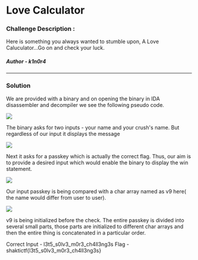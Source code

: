 # Love Calculator

### Challenge Description :

Here is something you always wanted to stumble upon, A Love Caluculator...Go on and check your luck.

##### Author - k1n0r4

<hr>

### Solution

We are provided with a binary and on opening the binary in IDA disassembler and decompiler we see the following pseudo code.

![](https://i.imgur.com/25Hd8uz.png)

The binary asks for two inputs - your name and your crush's name. But regardless of our input it displays the message 

![](https://i.imgur.com/SR0AUci.png)

Next it asks for a passkey which is actually the correct flag. Thus, our aim is to provide a desired input which would enable the binary to display the win statement.

![](https://i.imgur.com/uQVZLS8.png)

Our input passkey is being compared with a char array named as v9 here( the name would differ from user to user).

![](https://i.imgur.com/aVG8EDb.png)

v9 is being initialized before the check. The entire passkey is divided into several small parts, those parts are initialized to different char arrays and then the entire thing is concatenated in a particular order.

Correct Input - l3t5_s0lv3_m0r3_ch4ll3ng3s
Flag - shaktictf{l3t5_s0lv3_m0r3_ch4ll3ng3s}